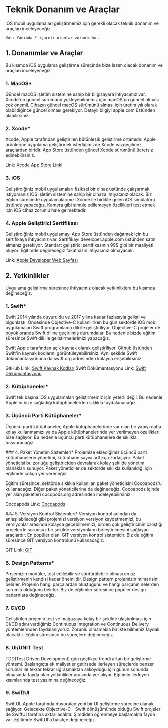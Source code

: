 # Teknik Donanım ve Araçlar #
iOS mobil uygulamaları geliştirmemiz için gerekli olacak teknik donanım ve araçları inceleyeceğiz.

```
Not: Yanında * işareti olanlar zorunludur.
```

## 1. Donanımlar ve Araçlar
Bu kısımda iOS uygulama geliştirme sürecinde bize lazım olacak donanım ve araçları inceleyeceğiz.

### 1. MacOS*
Güncel macOS işletim sistemine sahip bir bilgisayara ihtiyacımız var. Xcode'un güncel sürümünü yükleyebilmemiz için macOS'un güncel olması çok önemli. Cihazın güncel macOS sürümünü alması için üretim yılı olarak olabildiğince güncel olması gerekiyor. Detaylı bilgiyi apple.com üstünden alabilirsiniz.

### 2. Xcode*
Xcode, Apple tarafından geliştirilen bütünleşik geliştirme ortamıdır. Apple ürünlerine uygulama geliştirmek istediğimizde Xcode vazgeçilmez araçlardan biridir. App Store üstünden güncel Xcode sürümünü ücretsiz edinebilirsiniz.

Link: <a href="https://apps.apple.com/us/app/xcode/id497799835?mt=12">Xcode App Store Linki</a>

### 3. iOS
Geliştirdiğiniz mobil uygulamaları fiziksel bir cihaz üstünde çalıştırmak istiyorsanız iOS işletim sistemine sahip bir cihaza ihtiyacınız olacak. Biz eğitim sürecinde uygulamalarımızı Xcode ile birlikte gelen iOS simülatörü üstünde yapacağız. Kamera gibi simüle edilemeyen özellikleri test etmek için iOS cihaz zorunlu hale gelmektedir.

### 4. Apple Geliştirici Sertifikası
Geliştirdiğiniz mobil uygulamayı App Store üstünden dağıtmak için bu sertifikaya ihtiyacınız var. Sertifikayı developer.apple.com üstünden satın almanız gerekiyor. Standart geliştirici sertifikasının 99$ gibi bir maaliyeti oluyor. Eğitimde değineceğiz fakat sizin ihtiyacınız olmayacak.

Link: <a href="https://developer.apple.com">Apple Developer Web Sayfası</a>

## 2. Yetkinlikler
Uygulama geliştirme süresince ihtiyacınız olacak yetkinliklere bu kısımda değineceğiz.

### 1. Swift*
Swift 2014 yılında duyuruldu ve 2017 yılına kadar fazlasıyla gelişti ve olgunlaştı. Öncesinde Objective-C kullanılırken bu gün sektörde iOS mobil uygulamaları Swift programlama dili ile geliştiriliyor. Objective-C projeler de büyük oranda Swift diline geçirilmiş durumdalar. Bu nedenle bizde eğitim süresince Swift dili ile geliştirmelerimizi yapacağız.

Swift Apple tarafından açık kaynak olarak geliştiriliyor. Github üstünden Swift'in kaynak kodlarını görüntüleyebilirsiniz. Aynı şekilde Swift dökümantasyonuna da swift.org adresinden kolayca erişebilirsiniz.

GitHub Link: <a href="https://github.com/apple/swift">Swift Kaynak Kodları</a>
Swift Dökümantasyonu Link: <a href="https://www.swift.org">Swift Dökümantasyonu</a> 

### 2. Kütüphaneler*
Swift tek başına iOS uygulamaları geliştirmemiz için yeterli değil. Bu nedenle Apple'ın bize sağladığı kütüphanelerden sıklıkla faydalanacağız.

### 3. Üçüncü Parti Kütüphaneler*
Üçüncü parti kütüphaneler, Apple kütüphanelerinde var olan bir yapıyı daha kolay kullanmamızı ya da Apple kütüphanelerinde yer verilmeyen özellikleri bize sağlıyor. Bu nedenle üçüncü parti kütüphanelere de sıklıkla başvuracağız.

### 4. Paket Yönetim Sistemleri*
Projemize eklediğimiz üçüncü parti kütüphanelerin yönetimi, kütüphane sayısı arttıkça zorlaşıyor. Paket yöneticisi bu zorluğu geliştiriciden devralarak kolay şekilde yönetim olanakları sunuyor. Paket yöneticiler de sektörde sıklıkla kullanıldığı için eğitimde çokça yer vereceğiz.

Eğitim süresince, sektörde sıklıkla kullanılan paket yöneticisini Cocoapods'u kullanacağız. Diğer paket yöneticilerine de değineceğiz. Cocoapods içinde yer alan paketleri cocopods.org adresinden inceleyebilirsiniz.  

Cocoapods Link: <a href="https://cocoapods.org">Cocoapods</a>

### 5. Versiyon Kontrol Sistemleri*
Versiyon kontrol adından da anlaşılabileceği gibi projemizi versiyon versiyon kaydetmemizi, bu versiyonlar arasında kolayca geçebilmemizi, birden çok geliştiricinin çalıştığı projelerde sorunsuz bir şekilde versiyonların birleştirilmesini sağlayan araçlardır. En popüler olanı GIT versiyon kontrol sistemidir. Biz de eğitim süresince GIT versiyon kontrolünü kullanacağız.

GIT Link: <a href="https://git-scm.com">GIT</a>

### 6. Design Patterns*
Projemizin modüler, test edilebilir ve sürdürülebilir olması en az geliştirmenin kendisi kadar önemlidir. Design pattern projemizin mimarisini belirler. Projenin hangi parçalardan oluştuğunu ve hangi parçanın nelerden sorumlu olduğunu belirler. Biz de eğitimler süresince popüler design patternlara değineceğiz.

### 7. CI/CD
Geliştirilen projenin test ve mağazaya kolay bir şekilde ulaştırılması için CI/CD adını verdiğimiz Continuous Integration ve Continuous Delivery yöntemlerinden faydalanıyoruz. Zorunlu olmamakla birlikte bilmeniz faydalı olacaktır. Eğitim süresince bu süreçlere değineceğiz.

### 8. UI/UNIT Test
TDD(Test Driven Development) gün geçtikçe trendi artan bir geliştirme yöntemi. Başlangıçta ek maliyetler getirsede ilerleyen süreçlerde benzer sorunlar ile tekrar tekrar uğraşmaktan alıkoyduğu için günün sonunda olmasında fayda olan yetkinlikler arasında yer alıyor. Eğitimin ilerleyen kısımlarında test yazımına değineceğiz.

### 9. SwiftUI
SwiftUI, Apple tarafında duyurulan yeni bir UI geliştirme sürecine olanak sağlıyor. Gelecekte Objective-C - Swift dönüşümünde olduğu Swift projeler de SwiftUI tarafına aktarılacaktır. Şimdiden öğrenmeye başlamakta fayda var. Eğitimde SwiftUI'a basitçe değineceğiz.
